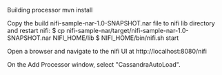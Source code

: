 Building processor
mvn install

Copy the build nifi-sample-nar-1.0-SNAPSHOT.nar file to nifi lib directory and restart nifi:
$ cp nifi-sample-nar/target/nifi-sample-nar-1.0-SNAPSHOT.nar NIFI_HOME/lib
$ NIFI_HOME/bin/nifi.sh start

Open a browser and navigate to the nifi UI at http://localhost:8080/nifi

On the Add Processor window, select "CassandraAutoLoad". 
